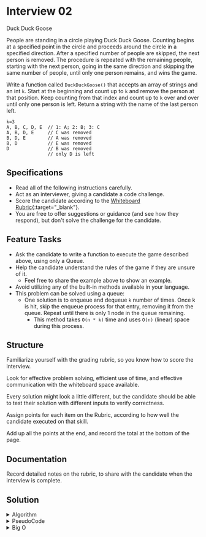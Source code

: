 # Interview 02

Duck Duck Goose

People are standing in a circle playing Duck Duck Goose. Counting begins at a specified point in the circle and proceeds around the circle in a specified direction. After a specified number of people are skipped, the next person is removed. The procedure is repeated with the remaining people, starting with the next person, going in the same direction and skipping the same number of people, until only one person remains, and wins the game.

Write a function called `DuckDuckGoose()` that accepts an array of strings and an int `k`. Start at the beginning and count up to `k` and remove the person at that position. Keep counting from that index and count up to `k` over and over until only one person is left. Return a string with the name of the last person left.

```plaintext
k=3
A, B, C, D, E  // 1: A; 2: B; 3: C
A, B, D, E     // C was removed
B, D, E        // A was removed
B, D           // E was removed
D              // B was removed
               // only D is left
```

## Specifications

- Read all of the following instructions carefully.
- Act as an interviewer, giving a candidate a code challenge.
- Score the candidate according to the [Whiteboard Rubric](https://docs.google.com/spreadsheets/d/1scthkmARfzAFZrSYAp6LA2coOaoWUWbSzMbtIU4jcHw){:target="_blank"}.
- You are free to offer suggestions or guidance (and see how they respond), but don't solve the challenge for the candidate.

## Feature Tasks

- Ask the candidate to write a function to execute the game described above, using only a Queue.
- Help the candidate understand the rules of the game if they are unsure of it.
  - Feel free to share the example above to show an example.
- Avoid utilizing any of the built-in methods available in your language.
- This problem can be solved using a queue:
  - One solution is to enqueue and dequeue `k` number of times. Once k is hit, skip the enqueue process for that entry, removing it from the queue. Repeat until there is only 1 node in the queue remaining.
    - This method takes `O(n * k)` time and uses `O(n)` (linear) space during this process.

## Structure

Familiarize yourself with the grading rubric, so you know how to score the interview.

Look for effective problem solving, efficient use of time, and effective communication with the whiteboard space available.

Every solution might look a little different, but the candidate should be able to test their solution with different inputs to verify correctness.

Assign points for each item on the Rubric, according to how well the candidate executed on that skill.

Add up all the points at the end, and record the total at the bottom of the page.

## Documentation

Record detailed notes on the rubric, to share with the candidate when the interview is complete.

## Solution

<details>
  <summary>Algorithm</summary>
  Take all the strings from the given input and add them to a Queue.  Our goal is to count k number of ducks from the q, the kth value representing the Goose to be removed from the Queue.  Dequeue k number of values from the Queue and re-enqueue all the values unless the value is the kth value, this is the Goose.  Doing this until there is only one Duck left in the Queue should remove one each time we dequeue values.  When there is only one left we can return that value.
</details>
<details>
  <summary>PseudoCode</summary>
  <pre><code>algorithm DUCK_DUCK_GOOSE:
  declare array STRINGS <- input array of strings
  declare number K <- input number
  declare queue QUEUE <- new Queue
  for each string in STRINGS:
    add string to QUEUE
  while QUEUE length is greater than one:
    for K number of times:
      dequeue string from QUEUE
      if this is the kth item removed:
        don't enqueue string
      else:
        re-enqueue string
  return last remaining string value in QUEUE</code></pre>
</details>
<details>
  <summary>Big O</summary>
  This solution will take 0(n * k) time to complete since we will need to iterate through our list of strings at least n times, while we iterate we will dequeue at least k times. Space complexity will be 0(n) since we are adding all input values to a Queue.  This will create a Queue that grows to size n, even though our Queue will be only hold one value at the end of the algorithm.
</details>
